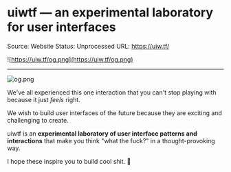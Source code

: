 # uiwtf — an experimental laboratory for user interfaces

Source: Website
Status: Unprocessed
URL: https://uiw.tf/

![https://uiw.tf/og.png](https://uiw.tf/og.png)

---

![og.png](uiwtf%20%E2%80%94%20an%20experimental%20laboratory%20for%20user%20interf%20e9cd0148c03f4324b21cfb9292743e4a/og.png)

We've all experienced this one interaction that you can't stop playing with because it just *feels* right.

We wish to build user interfaces of the future because they are exciting and challenging to create.

uiwtf is an **experimental laboratory of user interface patterns and interactions** that make you think "what the fuck?" in a thought-provoking way.

I hope these inspire you to build cool shit. 🖤